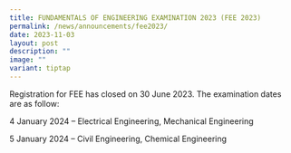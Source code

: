 ```yaml
---
title: FUNDAMENTALS OF ENGINEERING EXAMINATION 2023 (FEE 2023)
permalink: /news/announcements/fee2023/
date: 2023-11-03
layout: post
description: ""
image: ""
variant: tiptap
---
```

Registration for FEE has closed on 30 June 2023. The examination dates are as follow:

4 January 2024 – Electrical Engineering, Mechanical Engineering

5 January 2024 – Civil Engineering, Chemical Engineering
